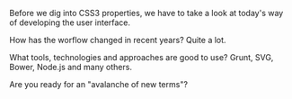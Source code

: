 Before we dig into CSS3 properties, we have to take a look at today's way of
developing the user interface.

How has the worflow changed in recent years? Quite a lot.

What tools, technologies and approaches are good to use? Grunt, SVG, Bower,
Node.js and many others.

Are you ready for an "avalanche of new terms"?
